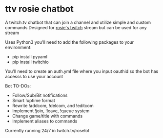 # ttv rosie chatbot
A twitch.tv chatbot that can join a channel and utilize simple and custom commands
Designed for [rosie's twitch](https://twitch.tv/rosie/) stream but can be used for any stream

Uses Python3
you'll need to add the following packages to your environment:
- pip install pyyaml
- pip install twitchio
   
You'll need to create an auth.yml file where you input oauthid so the bot has accesss to use your account

 Bot TO-DOs:
  - Follow/Sub/Bit notifications
  - Smart !uptime format
  - Rewrite !addcom, !delcom, and !editcom
  - Implement !join, !leave, !queue system
  - Change game/title with commands
  - Implement aliases to commands


Currently running 24/7 in twitch.tv/roselol
